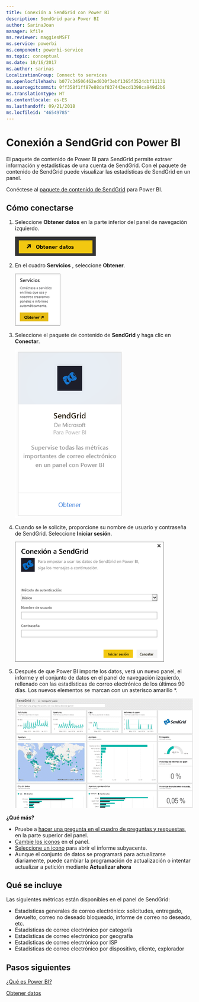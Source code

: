 ```yaml
---
title: Conexión a SendGrid con Power BI
description: SendGrid para Power BI
author: SarinaJoan
manager: kfile
ms.reviewer: maggiesMSFT
ms.service: powerbi
ms.component: powerbi-service
ms.topic: conceptual
ms.date: 10/16/2017
ms.author: sarinas
LocalizationGroup: Connect to services
ms.openlocfilehash: b077c34506462ed030f3ebf1365f3524dbf11131
ms.sourcegitcommit: 0ff358f1ff87e88daf837443ecd1398ca949d2b6
ms.translationtype: HT
ms.contentlocale: es-ES
ms.lasthandoff: 09/21/2018
ms.locfileid: "46549785"
---
```

# <a name="connect-to-sendgrid-with-power-bi"></a>Conexión a SendGrid con Power BI
El paquete de contenido de Power BI para SendGrid permite extraer información y estadísticas de una cuenta de SendGrid. Con el paquete de contenido de SendGrid puede visualizar las estadísticas de SendGrid en un panel.

Conéctese al [paquete de contenido de SendGrid](https://app.powerbi.com/getdata/services/sendgrid) para Power BI.

## <a name="how-to-connect"></a>Cómo conectarse
1. Seleccione **Obtener datos** en la parte inferior del panel de navegación izquierdo.
   
   ![](media/service-connect-to-sendgrid/pbi_getdata.png) 
2. En el cuadro **Servicios** , seleccione **Obtener**.
   
   ![](media/service-connect-to-sendgrid/pbi_getservices.png) 
3. Seleccione el paquete de contenido de **SendGrid** y haga clic en **Conectar**.
   
   ![](media/service-connect-to-sendgrid/sendgrid.png) 
4. Cuando se le solicite, proporcione su nombre de usuario y contraseña de SendGrid. Seleccione **Iniciar sesión**.
   
   ![](media/service-connect-to-sendgrid/pbi_sendgridsignin.png)
5. Después de que Power BI importe los datos, verá un nuevo panel, el informe y el conjunto de datos en el panel de navegación izquierdo, rellenado con las estadísticas de correo electrónico de los últimos 90 días. Los nuevos elementos se marcan con un asterisco amarillo \*.
   
   ![](media/service-connect-to-sendgrid/pbi_sendgriddash.png)

**¿Qué más?**

* Pruebe a [hacer una pregunta en el cuadro de preguntas y respuestas](consumer/end-user-q-and-a.md), en la parte superior del panel.
* [Cambie los iconos](service-dashboard-edit-tile.md) en el panel.
* [Seleccione un icono](consumer/end-user-tiles.md) para abrir el informe subyacente.
* Aunque el conjunto de datos se programará para actualizarse diariamente, puede cambiar la programación de actualización o intentar actualizar a petición mediante **Actualizar ahora**

## <a name="whats-included"></a>Qué se incluye
Las siguientes métricas están disponibles en el panel de SendGrid:

* Estadísticas generales de correo electrónico: solicitudes, entregado, devuelto, correo no deseado bloqueado, informe de correo no deseado, etc.
* Estadísticas de correo electrónico por categoría
* Estadísticas de correo electrónico por geografía
* Estadísticas de correo electrónico por ISP
* Estadísticas de correo electrónico por dispositivo, cliente, explorador

## <a name="next-steps"></a>Pasos siguientes
[¿Qué es Power BI?](power-bi-overview.md)

[Obtener datos](service-get-data.md)

